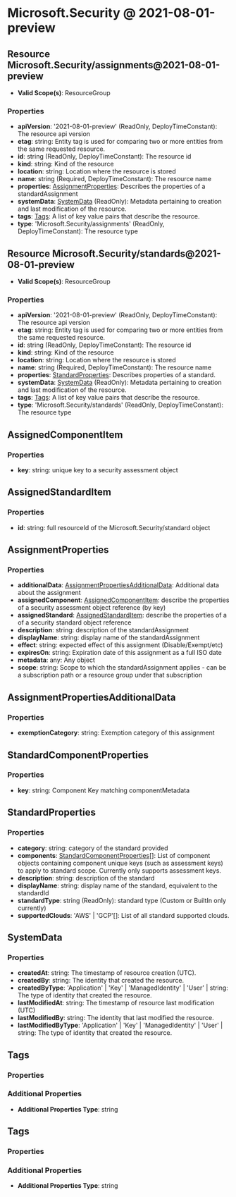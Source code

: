 # Microsoft.Security @ 2021-08-01-preview

## Resource Microsoft.Security/assignments@2021-08-01-preview
* **Valid Scope(s)**: ResourceGroup
### Properties
* **apiVersion**: '2021-08-01-preview' (ReadOnly, DeployTimeConstant): The resource api version
* **etag**: string: Entity tag is used for comparing two or more entities from the same requested resource.
* **id**: string (ReadOnly, DeployTimeConstant): The resource id
* **kind**: string: Kind of the resource
* **location**: string: Location where the resource is stored
* **name**: string (Required, DeployTimeConstant): The resource name
* **properties**: [AssignmentProperties](#assignmentproperties): Describes the properties of a standardAssignment
* **systemData**: [SystemData](#systemdata) (ReadOnly): Metadata pertaining to creation and last modification of the resource.
* **tags**: [Tags](#tags): A list of key value pairs that describe the resource.
* **type**: 'Microsoft.Security/assignments' (ReadOnly, DeployTimeConstant): The resource type

## Resource Microsoft.Security/standards@2021-08-01-preview
* **Valid Scope(s)**: ResourceGroup
### Properties
* **apiVersion**: '2021-08-01-preview' (ReadOnly, DeployTimeConstant): The resource api version
* **etag**: string: Entity tag is used for comparing two or more entities from the same requested resource.
* **id**: string (ReadOnly, DeployTimeConstant): The resource id
* **kind**: string: Kind of the resource
* **location**: string: Location where the resource is stored
* **name**: string (Required, DeployTimeConstant): The resource name
* **properties**: [StandardProperties](#standardproperties): Describes properties of a standard.
* **systemData**: [SystemData](#systemdata) (ReadOnly): Metadata pertaining to creation and last modification of the resource.
* **tags**: [Tags](#tags): A list of key value pairs that describe the resource.
* **type**: 'Microsoft.Security/standards' (ReadOnly, DeployTimeConstant): The resource type

## AssignedComponentItem
### Properties
* **key**: string: unique key to a security assessment object

## AssignedStandardItem
### Properties
* **id**: string: full resourceId of the Microsoft.Security/standard object

## AssignmentProperties
### Properties
* **additionalData**: [AssignmentPropertiesAdditionalData](#assignmentpropertiesadditionaldata): Additional data about the assignment
* **assignedComponent**: [AssignedComponentItem](#assignedcomponentitem): describe the properties of a security assessment object reference (by key)
* **assignedStandard**: [AssignedStandardItem](#assignedstandarditem): describe the properties of a of a security standard object reference
* **description**: string: description of the standardAssignment
* **displayName**: string: display name of the standardAssignment
* **effect**: string: expected effect of this assignment (Disable/Exempt/etc)
* **expiresOn**: string: Expiration date of this assignment as a full ISO date
* **metadata**: any: Any object
* **scope**: string: Scope to which the standardAssignment applies - can be a subscription path or a resource group under that subscription

## AssignmentPropertiesAdditionalData
### Properties
* **exemptionCategory**: string: Exemption category of this assignment

## StandardComponentProperties
### Properties
* **key**: string: Component Key matching componentMetadata

## StandardProperties
### Properties
* **category**: string: category of the standard provided
* **components**: [StandardComponentProperties](#standardcomponentproperties)[]: List of component objects containing component unique keys (such as assessment keys) to apply to standard scope.  Currently only supports assessment keys.
* **description**: string: description of the standard
* **displayName**: string: display name of the standard, equivalent to the standardId
* **standardType**: string (ReadOnly): standard type (Custom or BuiltIn only currently)
* **supportedClouds**: 'AWS' | 'GCP'[]: List of all standard supported clouds.

## SystemData
### Properties
* **createdAt**: string: The timestamp of resource creation (UTC).
* **createdBy**: string: The identity that created the resource.
* **createdByType**: 'Application' | 'Key' | 'ManagedIdentity' | 'User' | string: The type of identity that created the resource.
* **lastModifiedAt**: string: The timestamp of resource last modification (UTC)
* **lastModifiedBy**: string: The identity that last modified the resource.
* **lastModifiedByType**: 'Application' | 'Key' | 'ManagedIdentity' | 'User' | string: The type of identity that created the resource.

## Tags
### Properties
### Additional Properties
* **Additional Properties Type**: string

## Tags
### Properties
### Additional Properties
* **Additional Properties Type**: string

